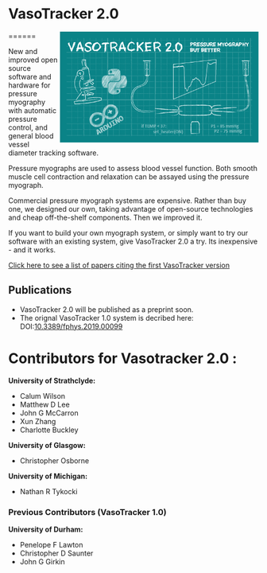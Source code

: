 # VasoTracker 2.0
======
<img src="https://github.com/VasoTracker/VasoTracker-2/blob/main/vasotracker2.0/images/Small_Splash.gif" width="400" align="right">

New and improved open source software and hardware for pressure myography with automatic pressure control, and general blood vessel diameter tracking software.

Pressure myographs are used to assess blood vessel function. Both smooth muscle cell contraction and relaxation can be assayed using the pressure myograph.

Commercial pressure myograph systems are expensive. Rather than buy one, we designed our own, taking advantage of open-source technologies and cheap off-the-shelf components. Then we improved it.

If you want to build your own myograph system, or simply want to try our software with an existing system, give VasoTracker 2.0 a try. Its inexpensive - and it works.

[Click here to see a list of papers citing the first VasoTracker version](https://scholar.google.com/scholar?cites=12876987194916375307&as_sdt=2005&sciodt=0,5&hl=en)

## Publications

* VasoTracker 2.0 will be published as a preprint soon.
* The orignal VasoTracker 1.0 system is decribed here: DOI:[10.3389/fphys.2019.00099](https://www.frontiersin.org/articles/10.3389/fphys.2019.00099/full)

# Contributors for Vasotracker 2.0 :
**University of Strathclyde:**
* Calum Wilson
* Matthew D Lee
* John G McCarron
* Xun Zhang
* Charlotte Buckley

**University of Glasgow:**
* Christopher Osborne

**University of Michigan:**
* Nathan R Tykocki

### Previous Contributors (VasoTracker 1.0)

**University of Durham:**
* Penelope F Lawton
* Christopher D Saunter
* John G Girkin
